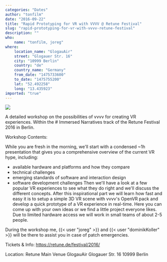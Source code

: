 ```yaml
---
categories: "Dates"
author: "tonfilm"
date: "2016-09-22"
title: "Rapid Prototyping for VR with VVVV @ Retune Festival"
slug: "rapid-prototyping-for-vr-with-vvvv-retune-festival"
description: ""
who: 
    name: "tonfilm, joreg"
where: 
    location_name: "GlogauAir"
    street: "Glogauer Str. 16"
    city: "10999 Berlin"
    country: "de"
    country_name: "Germany"
    from_date: "1475733600"
    to_date: "1475755200"
    lat: "52.492258"
    long: "13.435923"
imported: "true"
---
```



![](CsJ0w3oXgAAxxm6.jpg) 

A detailed workshop on the possibilities of vvvv for creating VR experiences. Within the # Immersed Narratives track of the Retune Festival 2016 in Berlin.

Workshop Contents:

While you are fresh in the morning, we'll start with a condensed ~1h presentation that gives you a comprehensive overview of the current VR hype, including:
- available hardware and platforms and how they compare
- technical challenges
- emerging standards of software and interaction design
- software development challenges
Then we'll have a look at a few popular VR experiences to see what they do right and we'll discuss the different concepts.
After this inspirational part we will learn how fast and easy it is to setup a simple 3D VR scene with vvvv's OpenVR pack and develop a quick prototype of a VR experience in real-time. Here you can come up with your own ideas or we find a little project everyone likes. Due to limited hardware access we will work in small teams of about 2-5 people.

During the workshop me, {{< user "joreg" >}} and {{< user "dominikKoller" >}} will be there to assist you in case of patch emergencies.

Tickets & Info:
https://retune.de/festival/2016/

Location:
Retune Main Venue
GlogauAir
Glogauer Str. 16
10999 Berlin